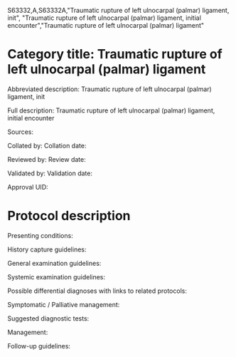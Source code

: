 S63332,A,S63332A,"Traumatic rupture of left ulnocarpal (palmar) ligament, init", "Traumatic rupture of left ulnocarpal (palmar) ligament, initial encounter","Traumatic rupture of left ulnocarpal (palmar) ligament"
# Category title: Traumatic rupture of left ulnocarpal (palmar) ligament

Abbreviated description: Traumatic rupture of left ulnocarpal (palmar) ligament, init

Full description: Traumatic rupture of left ulnocarpal (palmar) ligament, initial encounter

Sources:

Collated by:
Collation date:

Reviewed by:
Review date:

Validated by:
Validation date:

Approval UID:

# Protocol description

Presenting conditions:

History capture guidelines:

General examination guidelines:

Systemic examination guidelines:

Possible differential diagnoses with links to related protocols:

Symptomatic / Palliative management:

Suggested diagnostic tests:

Management:

Follow-up guidelines:
